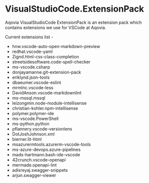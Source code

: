 # VisualStudioCode.ExtensionPack

Aqovia VisualStudioCode ExtensionPack is an extension pack which contains extensions we use for VSCode at Aqovia.

Current extensions list -
<!-- EXTENSION_PACK_START -->
- hnw.vscode-auto-open-markdown-preview
- redhat.vscode-yaml
- Zignd.html-css-class-completion
- streetsidesoftware.code-spell-checker
- ms-vscode.csharp
- donjayamanne.git-extension-pack
- eriklynd.json-tools
- dbaeumer.vscode-eslint
- mrmlnc.vscode-less
- DavidAnson.vscode-markdownlint
- ms-mssql.mssql
- leizongmin.node-module-intellisense
- christian-kohler.npm-intellisense
- polymer.polymer-ide
- ms-vscode.PowerShell
- ms-python.python
- pflannery.vscode-versionlens
- DotJoshJohnson.xml
- bierner.lit-html
- msazurermtools.azurerm-vscode-tools
- ms-azure-devops.azure-pipelines
- mads-hartmann.bash-ide-vscode
- 42crunch.vscode-openapi
- mermade.openapi-lint
- adisreyaj.swagger-snippets
- arjun.swagger-viewer
<!-- EXTENSION_PACK_END -->
